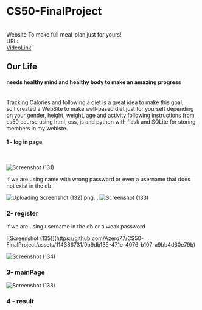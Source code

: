 # CS50-FinalProject
<br/>
Website To make full meal-plan just for yours!
<br/>
URL:<br/>
<a href= "https://youtu.be/ahfiJJ9CbOA">VideoLink</a>
<br/>

## Our Life 

#### needs healthy mind and healthy body to make an amazing progress
<br/>
Tracking Calories and following a diet is a great idea to make this goal,
<br/>
so I created a WebSite to make well-based diet just for yourself depending on your gender, height, weight, age and activity following instructions from cs50 course using html, css, js and python with flask and SQLite for storing members in my webiste.

#### 1 - log in page
</br>

![Screenshot (131)](https://github.com/Azero77/CS50-FinalProject/assets/114386731/ac17277c-1249-4779-9060-bab1003d5376)

<p>if we are using name with wrong password or even a username that does not exist in the db</p>

![Uploading Screenshot (132).png…]()
![Screenshot (133)](https://github.com/Azero77/CS50-FinalProject/assets/114386731/8658ca61-e3fc-487d-9f1d-ecda3f903160)

### 2- register

<p>if we are using username in the db or a weak password</p>
![Screenshot (135)](https://github.com/Azero77/CS50-FinalProject/assets/114386731/9b9db135-471e-4076-b107-a9bb4d60e79b)

![Screenshot (134)](https://github.com/Azero77/CS50-FinalProject/assets/114386731/a0c232aa-5770-4314-bd94-456f4eec63ab)

### 3- mainPage

![Screenshot (138)](https://github.com/Azero77/CS50-FinalProject/assets/114386731/e96d2d37-6447-4244-8647-f08f61e62d0d)


### 4 - result









